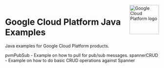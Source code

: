 <img src="https://avatars2.githubusercontent.com/u/2810941?v=3&s=96" alt="Google Cloud Platform logo" title="Google Cloud Platform" align="right" height="96" width="96"/>

# Google Cloud Platform Java Examples 

Java examples for Google Cloud Platform products.

pvmPubSub - Example on how to pull for pub/sub messages.
spannerCRUD - Example on how to do basic CRUD operations against Spanner
